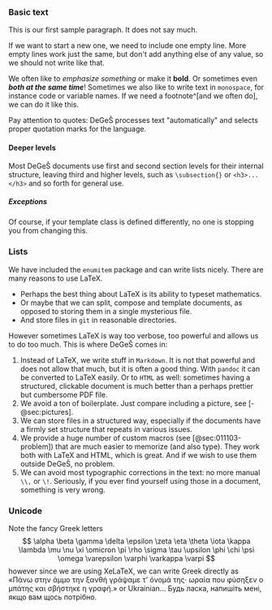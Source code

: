 ### Basic text
This is our first sample paragraph. It does not say much.

If we want to start a new one, we need to include one empty line.
More empty lines work just the same, but don't add anything else of any value,
so we should not write like that.

We often like to _emphasize something_ or make it **bold**. Or sometimes even ***both at the same time***!
Sometimes we also like to write text in `monospace`, for instance code or variable names.
If we need a footnote^[and we often do], we can do it like this.

Pay attention to quotes: DeGeŠ processes text "automatically" and selects proper quotation marks for the language.


#### Deeper levels
Most DeGeŠ documents use first and second section levels for their internal structure,
leaving third and higher levels, such as `\subsection{}` or `<h3>...</h3>` and so forth for general use.

##### Exceptions
Of course, if your template class is defined differently, no one is stopping you from changing this.

### Lists
We have included the `enumitem` package and can write lists nicely.
There are many reasons to use LaTeX.

-   Perhaps the best thing about LaTeX is its ability to typeset mathematics.
-   Or maybe that we can split, compose and template documents, as opposed to storing them
    in a single mysterious file.
-   And store files in `git` in reasonable directories.

However sometimes LaTeX is way too verbose, too powerful and allows us to do too much.
This is where DeGeŠ comes in:

1.  Instead of LaTeX, we write stuff in `Markdown`.
    It is not that powerful and does not allow that much, but it is often a good thing.
    With `pandoc` it can be converted to LaTeX easily. Or to `HTML` as well:
    sometimes having a structured, clickable document is much better than
    a perhaps prettier but cumbersome PDF file.
1.  We avoid a ton of boilerplate. Just compare including a picture, see [-@sec:pictures].
1.  We can store files in a structured way, especially if the documents have
    a firmly set structure that repeats in various issues.
1.  We provide a huge number of custom macros (see [@sec:011103-problem]) that are much easier to memorize (and also type).
    They work both with LaTeX and HTML, which is great.
    And if we wish to use them outside DeGeŠ, no problem.
1.  We can avoid most typographic corrections in the text: no more manual `\\,` or `\!`.
    Seriously, if you ever find yourself using those in a document, something is very wrong.

### Unicode
Note the fancy Greek letters
$$
    \alpha \beta \gamma \delta \epsilon \zeta \eta \theta \iota \kappa \lambda
    \mu \nu \xi \omicron \pi \rho \sigma \tau \upsilon \phi \chi \psi \omega
    \varepsilon \varphi \varkappa \varpi
$$
however since we are using XeLaTeX, we can write Greek directly as
«Πάνω στην άμμο την ξανθή γράψαμε τ’ όνομά της· ωραία που φύσηξεν ο μπάτης και σβήστηκε η γραφή.»
or Ukrainian... Будь ласка, напишіть мені, якщо вам щось потрібно.
